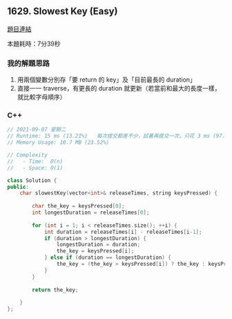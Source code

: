 ## 1629. Slowest Key (Easy)

[題目連結](https://leetcode.com/problems/slowest-key/)

本題耗時：7分39秒

### 我的解題思路

1. 用兩個變數分別存「要 return 的 key」及「目前最長的 duration」
2. 直接一一 traverse，有更長的 duration 就更新（若當前和最大的長度一樣，就比較字母順序）

### C++

```cpp
// 2021-09-07 星期二
// Runtime: 15 ms (13.21%)   每次提交都差不少，試著再提交一次，只花 3 ms (97.98%)
// Memory Usage: 10.7 MB (23.52%)

// Complexity
//   - Time:  O(n)
//   - Space: O(1)

class Solution {
public:
    char slowestKey(vector<int>& releaseTimes, string keysPressed) {
        
        char the_key = keysPressed[0];
        int longestDuration = releaseTimes[0];
        
        for (int i = 1; i < releaseTimes.size(); ++i) {
            int duration = releaseTimes[i] - releaseTimes[i-1];
            if (duration > longestDuration) {
                longestDuration = duration;
                the_key = keysPressed[i];
            } else if (duration == longestDuration) {
                the_key = (the_key > keysPressed[i]) ? the_key : keysPressed[i];
            }
        }
        
        return the_key;
        
    }
};
```